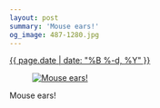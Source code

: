 ```yaml
---
layout: post
summary: 'Mouse ears!'
og_image: 487-1280.jpg
---
```


<p>
 <time>
  <a href="/487">
   {{ page.date | date: "%B %-d, %Y" }}
  </a>
 </time>
 <a href="/487">
  <figure data-taken="4/22/2016">
   <img alt="Mouse ears!" sizes="(min-width: 700px) 50vw, calc(100vw - 2rem)" src="{{ site.assets_url }}/487-640.jpg" srcset="{{ site.assets_url }}/487-1280.jpg 1280w, {{ site.assets_url }}/487-960.jpg 960w, {{ site.assets_url }}/487-640.jpg 640w, {{ site.assets_url }}/487-320.jpg 320w"/>
  </figure>
 </a>
 <span>
  Mouse ears!
 </span>
</p>
